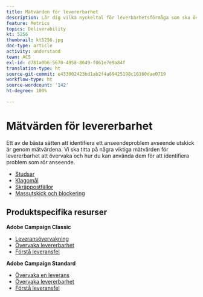 ```yaml
---
title: Mätvärden för levererbarhet
description: Lär dig vilka nyckeltal för leverbarhetsförmåga som ska övervakas och hur de ska användas för att identifiera problem som rör anseende.
feature: Metrics
topics: Deliverability
kt: 5256
thumbnail: kt5256.jpg
doc-type: article
activity: understand
team: ACS
exl-id: d781a0b6-5670-4958-8649-f061e7e9a84f
translation-type: ht
source-git-commit: e433002423bd1ab2f4a89425198c16160dae0719
workflow-type: ht
source-wordcount: '142'
ht-degree: 100%

---
```


# Mätvärden för levererbarhet

Ett av de bästa sätten att identifiera ett anseendeproblem avseende utskick är genom mätvärdena. Vi ska titta på några viktiga mätvärden för levererbarhet att övervaka och hur du kan använda dem för att identifiera problem som rör anseende.

* [Studsar](/help/metrics/bounces.md)
* [Klagomål](/help/metrics/complaints.md)
* [Skräppostfällor](/help/metrics/spam-traps.md)
* [Massutskick och blockering](/help/metrics/bulking-and-blocking.md)

## Produktspecifika resurser

**Adobe Campaign Classic**

* [Leveransövervakning](https://experienceleague.adobe.com/docs/campaign-classic/using/sending-messages/monitoring-deliveries/about-delivery-monitoring.html?lang=sv)
* [Övervaka levererbarhet](https://experienceleague.adobe.com/docs/campaign-classic/using/sending-messages/deliverability-management/monitoring-deliverability.html?lang=sv)
* [Förstå leveransfel](https://experienceleague.adobe.com/docs/campaign-classic/using/sending-messages/monitoring-deliveries/understanding-delivery-failures.html?lang=sv)

**Adobe Campaign Standard**

* [Övervaka en leverans](https://experienceleague.adobe.com/docs/campaign-standard/using/testing-and-sending/monitoring-messages/monitoring-a-delivery.html?lang=sv)
* [Övervaka levererbarhet](https://experienceleague.adobe.com/docs/campaign-standard/using/testing-and-sending/monitoring-messages/monitoring-a-delivery.html?lang=sv#testing-and-sending)
* [Förstå leveransfel](https://experienceleague.adobe.com/docs/campaign-standard/using/testing-and-sending/monitoring-messages/understanding-delivery-failures.html?lang=sv)
